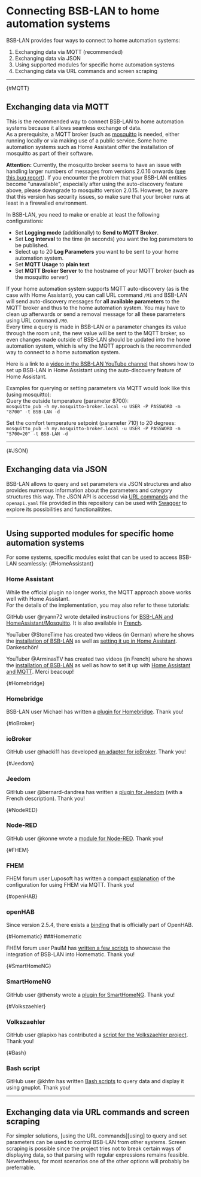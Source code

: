 # Connecting BSB-LAN to home automation systems

BSB-LAN provides four ways to connect to home automation systems:  

1. Exchanging data via MQTT (recommended)
1. Exchanging data via JSON
1. Using supported modules for specific home automation systems
1. Exchanging data via URL commands and screen scraping

---
[](){#MQTT}
## Exchanging data via MQTT

This is the recommended way to connect BSB-LAN to home automation systems because it allows seamless exchange of data.  
As a prerequisite, a MQTT broker (such as [mosquitto](https://mosquitto.org) is needed, either running locally or via making use of a public service. Some home automation systems such as Home Assistant offer the installation of mosquitto as part of their software.

**Attention:** Currently, the mosquitto broker seems to have an issue with handling larger numbers of messages from versions 2.0.16 onwards ([see this bug report](https://github.com/eclipse-mosquitto/mosquitto/issues/2887)). If you encounter the problem that your BSB-LAN entities become "unavailable", especially after using the auto-discovery feature above, please downgrade to mosquitto version 2.0.15. However, be aware that this version has security issues, so make sure that your broker runs at least in a firewalled environment.  

In BSB-LAN, you need to make or enable at least the following configurations:

- Set **Logging mode** (additionally) to **Send to MQTT Broker**.
- Set **Log Interval** to the time (in seconds) you want the log parameters to be published. 
- Select up to 20 **Log Parameters** you want to be sent to your home automation system.
- Set **MQTT Usage** to **plain text**
- Set **MQTT Broker Server** to the hostname of your MQTT broker (such as the mosquitto server)

If your home automation system supports MQTT auto-discovery (as is the case with Home Assistant), you can call URL command `/M1` and BSB-LAN will send auto-discovery messages for **all available parameters** to the MQTT broker and thus to the home automation system. You may have to clean up afterwards or send a removal message for all these parameters using URL command `/M0`.  
Every time a query is made in BSB-LAN or a parameter changes its value through the room unit, the new value will be sent to the MQTT broker, so even changes made outside of BSB-LAN should be updated into the home automation system, which is why the MQTT approach is the recommended way to connect to a home automation system.

Here is a link to a [video in the BSB-LAN YouTube channel](https://youtu.be/DbHEiWm5nBs) that shows how to set up BSB-LAN in Home Assistant using the auto-discovery feature of Home Assistant.

Examples for querying or setting parameters via MQTT would look like this (using mosquitto):  
Query the outside temperature (parameter 8700):  
`mosquitto_pub -h my.mosquitto-broker.local -u USER -P PASSWORD -m "8700" -t BSB-LAN -d`  

Set the comfort temperature setpoint (parameter 710) to 20 degrees:
`mosquitto_pub -h my.mosquitto-broker.local -u USER -P PASSWORD -m "S700=20" -t BSB-LAN -d`  

---
[](){#JSON}
## Exchanging data via JSON

BSB-LAN allows to query and set parameters via JSON structures and also provides numerous information about the parameters and category structures this way. The JSON API is accessd via [URL commands](using.md) and the `openapi.yaml` file provided in this repository can be used with [Swagger](https://editor.swagger.io/?url=https://raw.githubusercontent.com/fredlcore/bsb_lan/master/openapi.yaml) to explore its possibilities and functionalitites.

---
## Using supported modules for specific home automation systems

For some systems, specific modules exist that can be used to access BSB-LAN seamlessly:
[](){#HomeAssistant}
### Home Assistant

While the official plugin no longer works, the MQTT approach above works well with Home Assistant.  
For the details of the implementation, you may also refer to these tutorials:

GitHub user @ryann72 wrote detailed instructions for [BSB-LAN and HomeAssistant/Mosquitto](https://github.com/ryann72/Home-assistant-tutoriel/blob/main/BSB-LAN/tutoriel%20BSB-LAN%20English.md). It is also available in [French](https://github.com/ryann72/Home-assistant-tutoriel/blob/main/BSB-LAN/tutoriel%20BSB-LAN.md).

YouTuber @StoneTime has created two videos (in German) where he shows the [installation of BSB-LAN](https://www.youtube.com/watch?v=n-5I-TUzXuk) as well as [setting it up in Home Assistant](https://www.youtube.com/watch?v=R2Q-_flTPvk). Dankeschön!

YouTuber @ArminasTV has created two videos (in French) where he shows the [installation of BSB-LAN](https://www.youtube.com/watch?v=5lNgNYlZ7M0&t=0s) as well as how to set it up with [Home Assistant and MQTT](https://www.youtube.com/watch?v=WtmKPo1xMio&t=411s). Merci beacoup!

[](){#Homebridge}
### Homebridge

BSB-LAN user Michael has written a [plugin for Homebridge](https://www.npmjs.com/package/@bsblan/homebridge-bsblan-thermostat). Thank you!

[](){#ioBroker}
### ioBroker

GitHub user @hacki11 has developed [an adapter for ioBroker](https://github.com/hacki11/ioBroker.bsblan). Thank you!

[](){#Jeedom}
### Jeedom

GitHub user @bernard-dandrea has written a [plugin for Jeedom](https://bernard-dandrea.github.io/jeedom-BSBLAN/fr_FR/) (with a French description). Thank you!

[](){#NodeRED}
### Node-RED

GitHub user @konne wrote a [module for Node-RED](https://github.com/node-red-contrib/node-red-contrib-bsb-lan). Thank you!

[](){#FHEM}
### FHEM

FHEM forum user Luposoft has written a compact [explanation](https://forum.fhem.de/index.php/topic,29762.msg1129702.html#msg1129702) of the configuration for using FHEM via MQTT. Thank you!

[](){#openHAB}
### openHAB

Since version 2.5.4, there exists a [binding](https://www.openhab.org/addons/bindings/bsblan/) that is officially part of OpenHAB.

[](){#Homematic}
###Homematic

FHEM forum user PaulM has [written a few scripts](https://forum.fhem.de/index.php?topic=29762.1830) to showcase the integration of BSB-LAN into Homematic. Thank you!

[](){#SmartHomeNG}
### SmartHomeNG

GitHub user @thensty wrote a [plugin for SmartHomeNG](https://github.com/smarthomeNG/plugins/tree/develop/bsblan). Thank you!

[](){#Volkszaehler}
### Volkszaehler

GitHub user @lapixo has contributed a [script for the Volkszaehler project](https://github.com/lapixo/volkszaehler_bsb-lan/tree/main). Thank you!

[](){#Bash}
### Bash script

GitHub user @khfm has written [Bash scripts](https://github.com/khfm/bsb-lan-readout) to query data and display it using gnuplot. Thank you!

---
## Exchanging data via URL commands and screen scraping

For simpler solutions, [using the URL commands][using] to query and set parameters can be used to control BSB-LAN from other systems. Screen scraping is possible since the project tries not to break certain ways of displaying data, so that parsing with regular expressions remains feasible. Nevertheless, for most scenarios one of the other options will probably be preferrable.